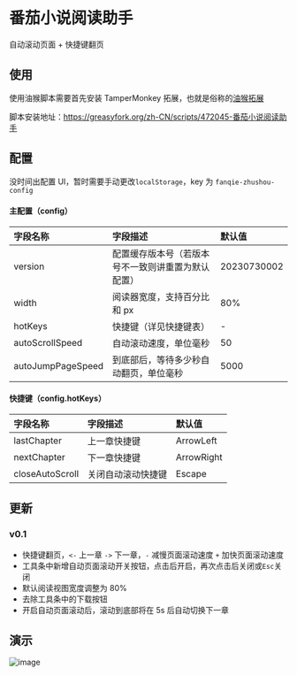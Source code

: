 # 番茄小说阅读助手

自动滚动页面 + 快捷键翻页

## 使用

使用油猴脚本需要首先安装 TamperMonkey 拓展，也就是俗称的[油猴拓展](https://www.tampermonkey.net/index.php)

脚本安装地址：<https://greasyfork.org/zh-CN/scripts/472045-番茄小说阅读助手>

## 配置

没时间出配置 UI，暂时需要手动更改`localStorage`，key 为 `fanqie-zhushou-config`

#### 主配置（config）

| 字段名称          | 字段描述                                           | 默认值      |
| :---------------- | :------------------------------------------------- | :---------- |
| version           | 配置缓存版本号（若版本号不一致则讲重置为默认配置） | 20230730002 |
| width             | 阅读器宽度，支持百分比和 px                        | 80%         |
| hotKeys           | 快捷键（详见快捷键表）                             | -           |
| autoScrollSpeed   | 自动滚动速度，单位毫秒                             | 50          |
| autoJumpPageSpeed | 到底部后，等待多少秒自动翻页，单位毫秒             | 5000        |

#### 快捷键（config.hotKeys）

| 字段名称        | 字段描述           | 默认值     |
| :-------------- | :----------------- | :--------- |
| lastChapter     | 上一章快捷键       | ArrowLeft  |
| nextChapter     | 下一章快捷键       | ArrowRight |
| closeAutoScroll | 关闭自动滚动快捷键 | Escape     |

## 更新

### v0.1

- 快捷键翻页，`<-` 上一章 `->` 下一章，`-` 减慢页面滚动速度 `+` 加快页面滚动速度
- 工具条中新增自动页面滚动开关按钮，点击后开启，再次点击后关闭或`Esc`关闭
- 默认阅读视图宽度调整为 80%
- 去除工具条中的下载按钮
- 开启自动页面滚动后，滚动到底部将在 5s 后自动切换下一章

## 演示

![image](https://github.com/null-object-0000/fanqie-novel-assistant/assets/15605610/001a9940-85c4-40d4-b42b-3643e6af1c6a)
